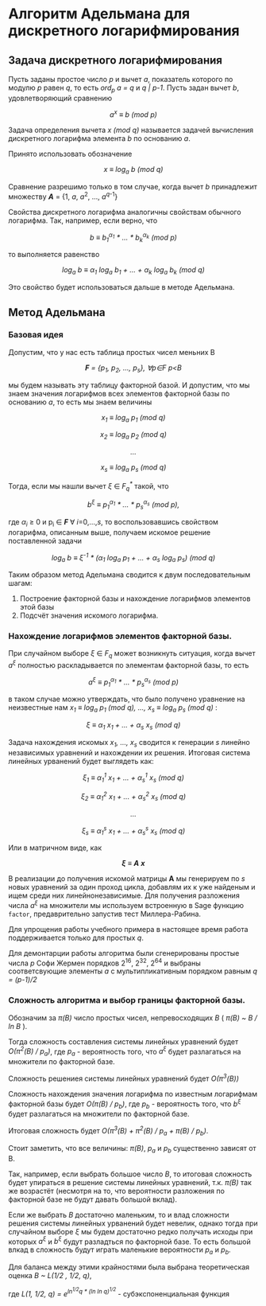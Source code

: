 # Алгоритм Адельмана для дискретного логарифмирования

## Задача дискретного логарифмирования

Пусть заданы простое число *p* и вычет *a*, показатель которого по модулю *p* равен *q*, то есть *ord<sub>p</sub> a = q* и *q | p-1*.
Пусть задан вычет *b*, удовлетворяющий сравнению

*<p align="center"> a<sup>x</sup> ≡ b (mod p) </p>*

Задача определения вычета *x (mod q)* называется задачей вычисления дискретного логарифма элемента *b* по основанию *a*.

Принято использовать обозначение

*<p align="center"> x ≡ log<sub>a</sub> b (mod q) </p>*

Сравнение разрешимо только в том случае, когда вычет *b* принадлежит множеству *__A__* = {1, *a*, *a*<sup>2</sup>, ..., *a*<sup>*q*-1</sup>}

Свойства дискретного логарифма аналогичны свойствам обычного логарифма. Так, например, если верно, что

*<p align="center"> b ≡ b<sub>1</sub><sup>α<sub>1</sub></sup> \* ... \* b<sub>k</sub><sup>α<sub>k</sub></sup> (mod p) </p>*

то выполняется равенство

*<p align="center"> log<sub>a</sub> b ≡ α<sub>1</sub> log<sub>a</sub> b<sub>1</sub> + ... + α<sub>k</sub> log<sub>a</sub> b<sub>k</sub> (mod q) </p>*

Это свойство будет использоваться дальше в методе Адельмана.

## Метод Адельмана

### Базовая идея

Допустим, что у нас есть таблица простых чисел меньних B
*<p align="center"> __F__ = {p<sub>1</sub>, p<sub>2</sub>, ..., p<sub>s</sub>}, ∀p∈F p&lt;B </p>*
мы будем называть эту таблицу факторной базой.
И допустим, что мы знаем значения логарифмов всех элементов факторной базы по основанию *a*, то есть мы знаем величины 

*<p align="center">x<sub>1</sub> ≡ log<sub>a</sub> p<sub>1</sub> (mod q)</p>* 
*<p align="center">x<sub>2</sub> ≡ log<sub>a</sub> p<sub>2</sub> (mod q)</p>* 
*<p align="center">...</p>*
*<p align="center">x<sub>s</sub> ≡ log<sub>a</sub> p<sub>s</sub> (mod q)</p>*

Тогда, если мы нашли вычет *ξ* ∈ *F<sub>q</sub><sup>\*</sup>* такой, что 
*<p align="center"> b<sup>ξ</sup> ≡ p<sub>1</sub><sup>α<sub>1</sub></sup> \* ... \* p<sub>s</sub><sup>α<sub>s</sub></sup> (mod p), </p>*
где *α<sub>i</sub>* ≥ 0 и p<sub>i</sub> ∈ *__F__* ∀ *i*=0,...,*s*,
то воспользовавшись свойством логарифма, описанным выше, получаем искомое решение поставленной задачи
*<p align="center"> log<sub>a</sub> b ≡ ξ<sup>-1</sup> \* (α<sub>1</sub> log<sub>a</sub> p<sub>1</sub> + ... + α<sub>s</sub> log<sub>a</sub> p<sub>s</sub>) (mod q) </p>*

Таким образом метод Адельмана сводится к двум последовательным шагам:
1. Построение факторной базы и нахождение логарифмов элементов этой базы
2. Подсчёт значения искомого логарифма.

### Нахождение логарифмов элементов факторной базы.

При случайном выборе *ξ* ∈ *F<sub>q</sub>* может возникнуть ситуация, когда вычет *a<sup>ξ</sup>* полностью раскладывается по элементам факторной базы, то есть
*<p align="center"> a<sup>ξ</sup> ≡ p<sub>1</sub><sup>α<sub>1</sub></sup> \* ... \* p<sub>s</sub><sup>α<sub>s</sub></sup> (mod p) </p>*
в таком случае можно утверждать, что было получено уравнение на неизвестные нам *x<sub>1</sub> ≡ log<sub>a</sub> p<sub>1</sub> (mod q), ..., x<sub>s</sub> ≡ log<sub>a</sub> p<sub>s</sub> (mod q)* :
*<p align="center"> ξ ≡ α<sub>1</sub> x<sub>1</sub> + ... + α<sub>s</sub> x<sub>s</sub> (mod q) </p>*

Задача нахождения искомых *x<sub>1</sub>, ..., x<sub>s</sub>* сводится к генерации *s* линейно независимых уравнений и нахождении их решения. Итоговая система линейных урванений будет выглядеть как:

*<p align="center"> ξ<sub>1</sub> ≡ α<sub>1</sub><sup>1</sup> x<sub>1</sub> + ... + α<sub>s</sub><sup>1</sup> x<sub>s</sub> (mod q) </p>*
*<p align="center"> ξ<sub>2</sub> ≡ α<sub>1</sub><sup>2</sup> x<sub>1</sub> + ... + α<sub>s</sub><sup>2</sup> x<sub>s</sub> (mod q) </p>*
*<p align="center"> ... </p>*
*<p align="center"> ξ<sub>s</sub> ≡ α<sub>1</sub><sup>s</sup> x<sub>1</sub> + ... + α<sub>s</sub><sup>s</sup> x<sub>s</sub> (mod q) </p>*

Или в матричном виде, как 

*<p align="center"> __ξ__ ≡ __A__ __x__</p>*

В реализации до получения искомой матрицы __A__ мы генерируем по *s* новых уравнений за один проход цикла, добавлям их к уже найденым и ищем среди них линейнонезависимые.
Для получения разложения числа *a<sup>ξ</sup>* на множители мы используем встроенную в Sage функцию `factor`, предаврительно запустив тест Миллера-Рабина.

Для упрощения работы учебного примера в настоящее время работа поддерживается только для простых *q*.

Для демонтарции работы алгоритма были сгенерированы простые числа *p* Софи Жермен порядков 2<sup>16</sup>, 2<sup>32</sup>, 2<sup>64</sup> и выбраны соответсвующие элементы *a* с мультипликативным порядком равным *q = (p-1)/2*


### Сложность алгоритма и выбор границы факторной базы.

Обозначим за *π(B)* число простых чисел, непревосходящих *B* ( *π(B) ~ B / ln B* ).

Тогда сложность составления системы линейных уравнений будет *O(π<sup>2</sup>(B) / p<sub>a</sub>)*, где *p<sub>a</sub>* - вероятность того, что *a<sup>ξ</sup>* будет разлагаться на множители по факторной базе.

Сложность решениея системы линейных уравнений будет *O(π<sup>3</sup>(B))*

Сложность нахождения значения логарифма по известным логарифмам факторной базы будет *O(π(B) / p<sub>b</sub>)*, где *p<sub>b</sub>* - вероятность того, что *b<sup>ξ</sup>* будет разлагаться на множители по факторной базе.

Итоговая сложность будет *O(π<sup>3</sup>(B) + π<sup>2</sup>(B) / p<sub>a</sub> + π(B) / p<sub>b</sub>)*.

Стоит заметить, что все величины: *π(B)*, *p<sub>a</sub>* и *p<sub>b</sub>* существенно зависят от B.

Так, например, если выбрать большое число *B*, то итоговая сложность будет упираться в решение системы линейных уравнений, т.к. *π(B)* так же возрастёт (несмотря на то, что вероятности разложения по факторной базе не будут давать большой вклад). 

Если же выбрать *B* достаточно маленьким, то и влад сложности решения системы линейных урванений будет невелик, однако тогда при случайном выборе *ξ* мы будем достаточно редко получать исходы при которых *a<sup>ξ</sup>* и *b<sup>ξ</sup>* будут разладться по факторной базе. То есть большой влкад в сложность будут играть маленькие вероятности *p<sub>a</sub>* и *p<sub>b</sub>*.

Для баланса между этими крайностями была выбрана теоретическая оценка *B ~ L(1/2 , 1/2, q)*,

где *L(1, 1/2, q) = e<sup>ln<sup>1/2</sup>q * (ln ln q)<sup>1/2</sup></sup>* - субэкспоненциальная функция
